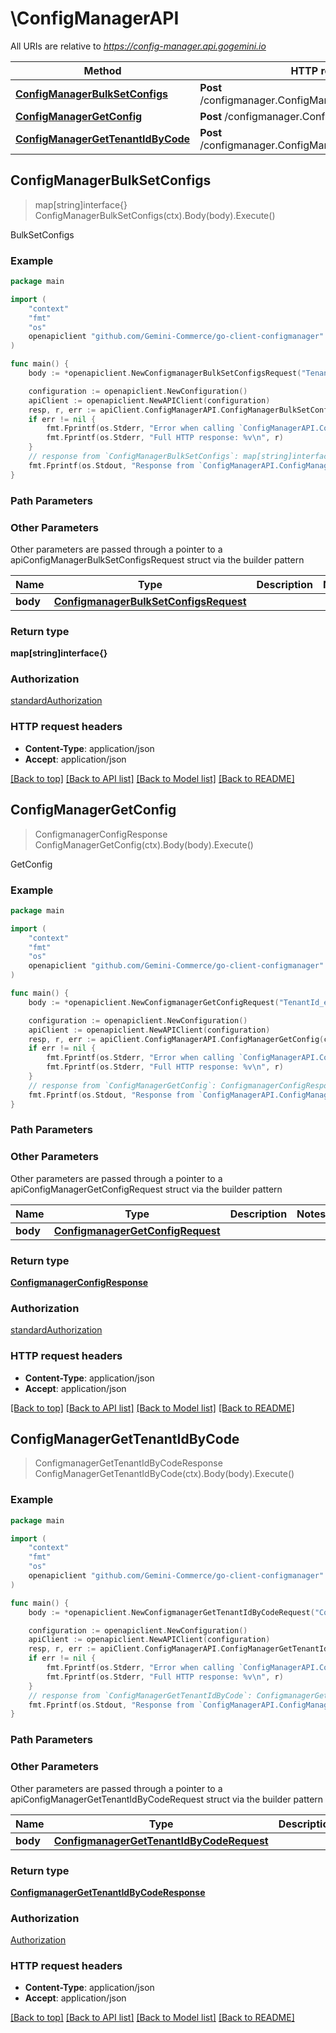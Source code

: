 # \ConfigManagerAPI

All URIs are relative to *https://config-manager.api.gogemini.io*

Method | HTTP request | Description
------------- | ------------- | -------------
[**ConfigManagerBulkSetConfigs**](ConfigManagerAPI.md#ConfigManagerBulkSetConfigs) | **Post** /configmanager.ConfigManager/BulkSetConfigs | BulkSetConfigs
[**ConfigManagerGetConfig**](ConfigManagerAPI.md#ConfigManagerGetConfig) | **Post** /configmanager.ConfigManager/GetConfig | GetConfig
[**ConfigManagerGetTenantIdByCode**](ConfigManagerAPI.md#ConfigManagerGetTenantIdByCode) | **Post** /configmanager.ConfigManager/GetTenantIdByCode | 



## ConfigManagerBulkSetConfigs

> map[string]interface{} ConfigManagerBulkSetConfigs(ctx).Body(body).Execute()

BulkSetConfigs



### Example

```go
package main

import (
	"context"
	"fmt"
	"os"
	openapiclient "github.com/Gemini-Commerce/go-client-configmanager"
)

func main() {
	body := *openapiclient.NewConfigmanagerBulkSetConfigsRequest("TenantId_example", []openapiclient.BulkSetConfigsRequestConfig{*openapiclient.NewBulkSetConfigsRequestConfig("Key_example", "Value_example")}) // ConfigmanagerBulkSetConfigsRequest | 

	configuration := openapiclient.NewConfiguration()
	apiClient := openapiclient.NewAPIClient(configuration)
	resp, r, err := apiClient.ConfigManagerAPI.ConfigManagerBulkSetConfigs(context.Background()).Body(body).Execute()
	if err != nil {
		fmt.Fprintf(os.Stderr, "Error when calling `ConfigManagerAPI.ConfigManagerBulkSetConfigs``: %v\n", err)
		fmt.Fprintf(os.Stderr, "Full HTTP response: %v\n", r)
	}
	// response from `ConfigManagerBulkSetConfigs`: map[string]interface{}
	fmt.Fprintf(os.Stdout, "Response from `ConfigManagerAPI.ConfigManagerBulkSetConfigs`: %v\n", resp)
}
```

### Path Parameters



### Other Parameters

Other parameters are passed through a pointer to a apiConfigManagerBulkSetConfigsRequest struct via the builder pattern


Name | Type | Description  | Notes
------------- | ------------- | ------------- | -------------
 **body** | [**ConfigmanagerBulkSetConfigsRequest**](ConfigmanagerBulkSetConfigsRequest.md) |  | 

### Return type

**map[string]interface{}**

### Authorization

[standardAuthorization](../README.md#standardAuthorization)

### HTTP request headers

- **Content-Type**: application/json
- **Accept**: application/json

[[Back to top]](#) [[Back to API list]](../README.md#documentation-for-api-endpoints)
[[Back to Model list]](../README.md#documentation-for-models)
[[Back to README]](../README.md)


## ConfigManagerGetConfig

> ConfigmanagerConfigResponse ConfigManagerGetConfig(ctx).Body(body).Execute()

GetConfig



### Example

```go
package main

import (
	"context"
	"fmt"
	"os"
	openapiclient "github.com/Gemini-Commerce/go-client-configmanager"
)

func main() {
	body := *openapiclient.NewConfigmanagerGetConfigRequest("TenantId_example", "Key_example") // ConfigmanagerGetConfigRequest | 

	configuration := openapiclient.NewConfiguration()
	apiClient := openapiclient.NewAPIClient(configuration)
	resp, r, err := apiClient.ConfigManagerAPI.ConfigManagerGetConfig(context.Background()).Body(body).Execute()
	if err != nil {
		fmt.Fprintf(os.Stderr, "Error when calling `ConfigManagerAPI.ConfigManagerGetConfig``: %v\n", err)
		fmt.Fprintf(os.Stderr, "Full HTTP response: %v\n", r)
	}
	// response from `ConfigManagerGetConfig`: ConfigmanagerConfigResponse
	fmt.Fprintf(os.Stdout, "Response from `ConfigManagerAPI.ConfigManagerGetConfig`: %v\n", resp)
}
```

### Path Parameters



### Other Parameters

Other parameters are passed through a pointer to a apiConfigManagerGetConfigRequest struct via the builder pattern


Name | Type | Description  | Notes
------------- | ------------- | ------------- | -------------
 **body** | [**ConfigmanagerGetConfigRequest**](ConfigmanagerGetConfigRequest.md) |  | 

### Return type

[**ConfigmanagerConfigResponse**](ConfigmanagerConfigResponse.md)

### Authorization

[standardAuthorization](../README.md#standardAuthorization)

### HTTP request headers

- **Content-Type**: application/json
- **Accept**: application/json

[[Back to top]](#) [[Back to API list]](../README.md#documentation-for-api-endpoints)
[[Back to Model list]](../README.md#documentation-for-models)
[[Back to README]](../README.md)


## ConfigManagerGetTenantIdByCode

> ConfigmanagerGetTenantIdByCodeResponse ConfigManagerGetTenantIdByCode(ctx).Body(body).Execute()



### Example

```go
package main

import (
	"context"
	"fmt"
	"os"
	openapiclient "github.com/Gemini-Commerce/go-client-configmanager"
)

func main() {
	body := *openapiclient.NewConfigmanagerGetTenantIdByCodeRequest("Code_example") // ConfigmanagerGetTenantIdByCodeRequest | 

	configuration := openapiclient.NewConfiguration()
	apiClient := openapiclient.NewAPIClient(configuration)
	resp, r, err := apiClient.ConfigManagerAPI.ConfigManagerGetTenantIdByCode(context.Background()).Body(body).Execute()
	if err != nil {
		fmt.Fprintf(os.Stderr, "Error when calling `ConfigManagerAPI.ConfigManagerGetTenantIdByCode``: %v\n", err)
		fmt.Fprintf(os.Stderr, "Full HTTP response: %v\n", r)
	}
	// response from `ConfigManagerGetTenantIdByCode`: ConfigmanagerGetTenantIdByCodeResponse
	fmt.Fprintf(os.Stdout, "Response from `ConfigManagerAPI.ConfigManagerGetTenantIdByCode`: %v\n", resp)
}
```

### Path Parameters



### Other Parameters

Other parameters are passed through a pointer to a apiConfigManagerGetTenantIdByCodeRequest struct via the builder pattern


Name | Type | Description  | Notes
------------- | ------------- | ------------- | -------------
 **body** | [**ConfigmanagerGetTenantIdByCodeRequest**](ConfigmanagerGetTenantIdByCodeRequest.md) |  | 

### Return type

[**ConfigmanagerGetTenantIdByCodeResponse**](ConfigmanagerGetTenantIdByCodeResponse.md)

### Authorization

[Authorization](../README.md#Authorization)

### HTTP request headers

- **Content-Type**: application/json
- **Accept**: application/json

[[Back to top]](#) [[Back to API list]](../README.md#documentation-for-api-endpoints)
[[Back to Model list]](../README.md#documentation-for-models)
[[Back to README]](../README.md)

